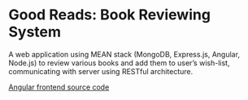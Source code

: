# Good Reads: Book Reviewing System

A web application using MEAN stack (MongoDB, Express.js, Angular, Node.js) to review various books and add them to user’s wish-list, communicating with server using RESTful architecture.

[Angular frontend source code](https://github.com/stevenadel/good-reads-frontend)
